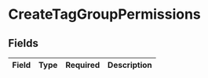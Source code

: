 # CreateTagGroupPermissions


## Fields

| Field       | Type        | Required    | Description |
| ----------- | ----------- | ----------- | ----------- |